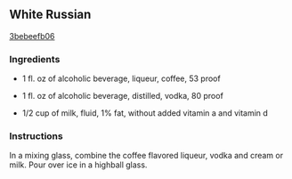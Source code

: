 ## White Russian

[3bebeefb06](http://allrecipes.com/recipe/white-russian/)

### Ingredients

 - 1 fl. oz of alcoholic beverage, liqueur, coffee, 53 proof

 - 1 fl. oz of alcoholic beverage, distilled, vodka, 80 proof

 - 1/2 cup of milk, fluid, 1% fat, without added vitamin a and vitamin d

### Instructions

In a mixing glass, combine the coffee flavored liqueur, vodka and cream or milk. Pour over ice in a highball glass.